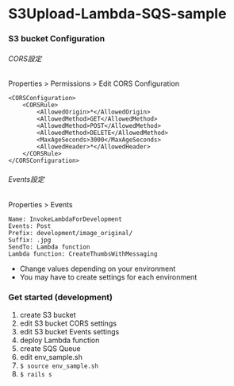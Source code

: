 # S3Upload-Lambda-SQS-sample

### S3 bucket Configuration

###### CORS設定
Properties > Permissions > Edit CORS Configuration

```
<CORSConfiguration>
    <CORSRule>
        <AllowedOrigin>*</AllowedOrigin>
        <AllowedMethod>GET</AllowedMethod>
        <AllowedMethod>POST</AllowedMethod>
        <AllowedMethod>DELETE</AllowedMethod>
        <MaxAgeSeconds>3000</MaxAgeSeconds>
        <AllowedHeader>*</AllowedHeader>
    </CORSRule>
</CORSConfiguration>
```

###### Events設定
Properties > Events

```
Name: InvokeLambdaForDevelopment
Events: Post
Prefix: development/image_original/
Suffix: .jpg
SendTo: Lambda function
Lambda function: CreateThumbsWithMessaging
```

* Change values depending on your environment
* You may have to create settings for each environment

### Get started (development)

1. create S3 bucket
1. edit S3 bucket CORS settings
1. edit S3 bucket Events settings
1. deploy Lambda function
1. create SQS Queue
1. edit env_sample.sh
1. ```$ source env_sample.sh```
1. ```$ rails s```
